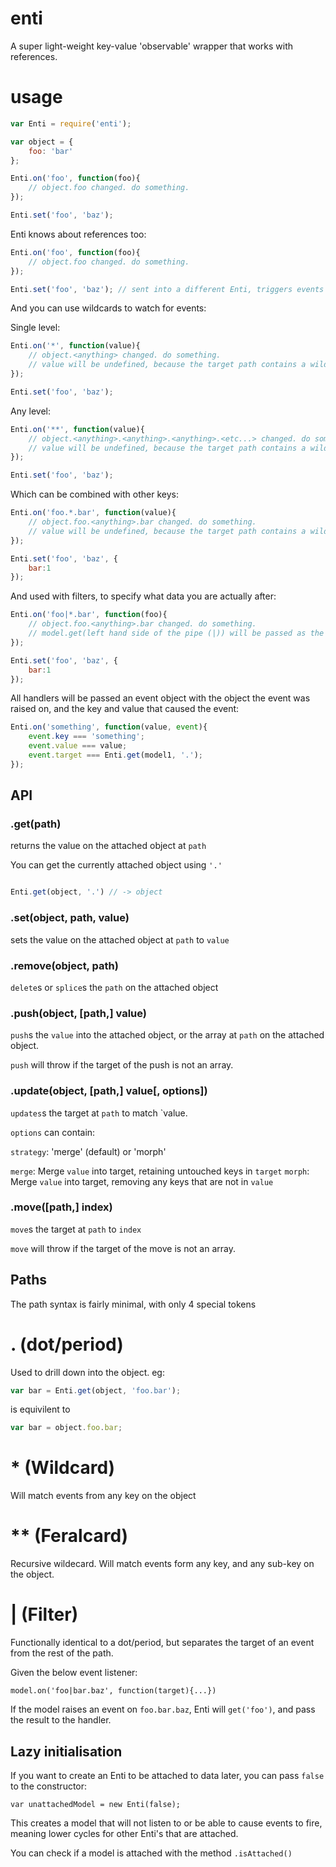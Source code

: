# enti

A super light-weight key-value 'observable' wrapper that works with references.

# usage

```javascript
var Enti = require('enti');

var object = {
    foo: 'bar'
};

Enti.on('foo', function(foo){
    // object.foo changed. do something.
});

Enti.set('foo', 'baz');
```

Enti knows about references too:


```javascript
Enti.on('foo', function(foo){
    // object.foo changed. do something.
});

Enti.set('foo', 'baz'); // sent into a different Enti, triggers events for all enti's
```

And you can use wildcards to watch for events:

Single level:
```javascript
Enti.on('*', function(value){
    // object.<anything> changed. do something.
    // value will be undefined, because the target path contains a wildcard.
});

Enti.set('foo', 'baz');
```

Any level:
```javascript
Enti.on('**', function(value){
    // object.<anything>.<anything>.<anything>.<etc...> changed. do something.
    // value will be undefined, because the target path contains a wildcard.
});

Enti.set('foo', 'baz');
```

Which can be combined with other keys:


```javascript
Enti.on('foo.*.bar', function(value){
    // object.foo.<anything>.bar changed. do something.
    // value will be undefined, because the target path contains a wildcard.
});

Enti.set('foo', 'baz', {
    bar:1
});
```

And used with filters, to specify what data you are actually after:

```javascript
Enti.on('foo|*.bar', function(foo){
    // object.foo.<anything>.bar changed. do something.
    // model.get(left hand side of the pipe (|)) will be passed as the first parameter.
});

Enti.set('foo', 'baz', {
    bar:1
});
```

All handlers will be passed an event object with the object the event was raised on, and the key and value that caused the event:

```javascript
Enti.on('something', function(value, event){
    event.key === 'something';
    event.value === value;
    event.target === Enti.get(model1, '.');
});
```

## API

### .get(path)

returns the value on the attached object at `path`

You can get the currently attached object using `'.'`

```javascript

Enti.get(object, '.') // -> object

```

### .set(object, path, value)

sets the value on the attached object at `path` to `value`

### .remove(object, path)

`delete`s or `splice`s the `path` on the attached object

### .push(object, [path,] value)

`push`s the `value` into the attached object, or the array at `path` on the attached object.

`push` will throw if the target of the push is not an array.

### .update(object, [path,] value[, options])

`updates`s the target at `path` to match `value.

`options` can contain:

`strategy`: 'merge' (default) or 'morph'

`merge`: Merge `value` into target, retaining untouched keys in `target`
`morph`: Merge `value` into target, removing any keys that are not in `value`

### .move([path,] index)

`move`s the target at `path` to `index`

`move` will throw if the target of the move is not an array.

## Paths

The path syntax is fairly minimal, with only 4 special tokens

# . (dot/period)

Used to drill down into the object. eg:

```javascript
var bar = Enti.get(object, 'foo.bar');
```

is equivilent to

```javascript
var bar = object.foo.bar;
```

# * (Wildcard)

Will match events from any key on the object

# ** (Feralcard)

Recursive wildecard. Will match events form any key, and any sub-key  on the object.

# | (Filter)

Functionally identical to a dot/period, but separates the target of an event from the rest of the path.

Given the below event listener:

```
model.on('foo|bar.baz', function(target){...})
```

If the model raises an event on `foo.bar.baz`, Enti will `get('foo')`, and pass the result to the handler.

## Lazy initialisation

If you want to create an Enti to be attached to data later, you can pass `false` to the constructor:

```
var unattachedModel = new Enti(false);
```

This creates a model that will not listen to or be able to cause events to fire, meaning lower cycles for other Enti's that are attached.

You can check if a model is attached with the method `.isAttached()`
